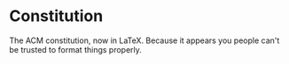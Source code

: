 # Constitution

The ACM constitution, now in LaTeX.
Because it appears you people can't be trusted to format things properly.
